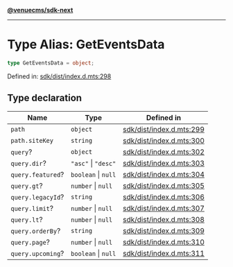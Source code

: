 [**@venuecms/sdk-next**](../Index.md)

***

# Type Alias: GetEventsData

```ts
type GetEventsData = object;
```

Defined in: [sdk/dist/index.d.mts:298](https://github.com/venuecms/sdk/blob/9df621babf2d64de41bd45733e16986e94017e8a/packages/sdk/dist/index.d.mts#L298)

## Type declaration

| Name | Type | Defined in |
| ------ | ------ | ------ |
| <a id="path"></a> `path` | `object` | [sdk/dist/index.d.mts:299](https://github.com/venuecms/sdk/blob/9df621babf2d64de41bd45733e16986e94017e8a/packages/sdk/dist/index.d.mts#L299) |
| `path.siteKey` | `string` | [sdk/dist/index.d.mts:300](https://github.com/venuecms/sdk/blob/9df621babf2d64de41bd45733e16986e94017e8a/packages/sdk/dist/index.d.mts#L300) |
| <a id="query"></a> `query`? | `object` | [sdk/dist/index.d.mts:302](https://github.com/venuecms/sdk/blob/9df621babf2d64de41bd45733e16986e94017e8a/packages/sdk/dist/index.d.mts#L302) |
| `query.dir`? | `"asc"` \| `"desc"` | [sdk/dist/index.d.mts:303](https://github.com/venuecms/sdk/blob/9df621babf2d64de41bd45733e16986e94017e8a/packages/sdk/dist/index.d.mts#L303) |
| `query.featured`? | `boolean` \| `null` | [sdk/dist/index.d.mts:304](https://github.com/venuecms/sdk/blob/9df621babf2d64de41bd45733e16986e94017e8a/packages/sdk/dist/index.d.mts#L304) |
| `query.gt`? | `number` \| `null` | [sdk/dist/index.d.mts:305](https://github.com/venuecms/sdk/blob/9df621babf2d64de41bd45733e16986e94017e8a/packages/sdk/dist/index.d.mts#L305) |
| `query.legacyId`? | `string` | [sdk/dist/index.d.mts:306](https://github.com/venuecms/sdk/blob/9df621babf2d64de41bd45733e16986e94017e8a/packages/sdk/dist/index.d.mts#L306) |
| `query.limit`? | `number` \| `null` | [sdk/dist/index.d.mts:307](https://github.com/venuecms/sdk/blob/9df621babf2d64de41bd45733e16986e94017e8a/packages/sdk/dist/index.d.mts#L307) |
| `query.lt`? | `number` \| `null` | [sdk/dist/index.d.mts:308](https://github.com/venuecms/sdk/blob/9df621babf2d64de41bd45733e16986e94017e8a/packages/sdk/dist/index.d.mts#L308) |
| `query.orderBy`? | `string` | [sdk/dist/index.d.mts:309](https://github.com/venuecms/sdk/blob/9df621babf2d64de41bd45733e16986e94017e8a/packages/sdk/dist/index.d.mts#L309) |
| `query.page`? | `number` \| `null` | [sdk/dist/index.d.mts:310](https://github.com/venuecms/sdk/blob/9df621babf2d64de41bd45733e16986e94017e8a/packages/sdk/dist/index.d.mts#L310) |
| `query.upcoming`? | `boolean` \| `null` | [sdk/dist/index.d.mts:311](https://github.com/venuecms/sdk/blob/9df621babf2d64de41bd45733e16986e94017e8a/packages/sdk/dist/index.d.mts#L311) |

